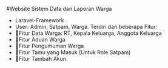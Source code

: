 #Website Sistem Data dan Laporan Warga
- Laravel-Framework	
- User: Admin, Satpam, Warga.
Terdiri dari beberapa Fitur:
- 💎Fitur Data Warga: RT, Kepala Keluarga, Anggota Keluarga
- 💎Fitur Aduan Warga
- 💎Fitur Pengumuman Warga
- 💎Fitur Tamu yang Masuk (Untuk Role Satpam)
- 💎Fitur Tambah Akun

